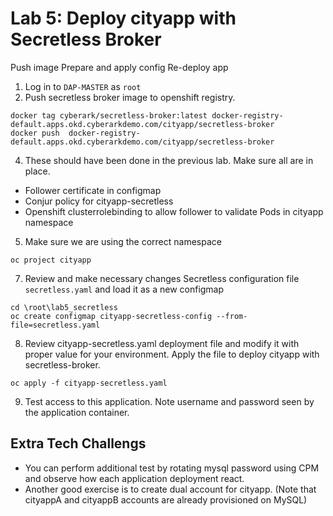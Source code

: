 # Lab 5: Deploy cityapp with Secretless Broker
Push image
Prepare and apply config
Re-deploy app


1. Log in to `DAP-MASTER` as `root`
2.	Push secretless broker image to openshift registry.

```
docker tag cyberark/secretless-broker:latest docker-registry-default.apps.okd.cyberarkdemo.com/cityapp/secretless-broker
docker push  docker-registry-default.apps.okd.cyberarkdemo.com/cityapp/secretless-broker
```

4.	These should have been done in the previous lab. Make sure all are in place. 
  - Follower certificate in configmap
  - Conjur policy for cityapp-secretless
  - Openshift clusterrolebinding to allow follower to validate Pods in cityapp namespace

5.	Make sure we are using the correct namespace

```
oc project cityapp
```

7.	Review and make necessary changes Secretless configuration file `secretless.yaml` and load it as a new configmap
```
cd \root\lab5_secretless
oc create configmap cityapp-secretless-config --from-file=secretless.yaml
```

8.	Review cityapp-secretless.yaml deployment file and modify it with proper value for your environment. 
    Apply the file to deploy cityapp with secretless-broker.
```
oc apply -f cityapp-secretless.yaml
```

9.	Test access to this application. Note username and password seen by the application container.

## Extra Tech Challengs
- You can perform additional test by rotating mysql password using CPM and observe how each application deployment react. 
- Another good exercise is to create dual account for cityapp. (Note that cityappA and cityappB accounts are already provisioned on MySQL)
